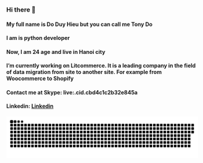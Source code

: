 ### Hi there 👋

<!--
**ntvanank1250/ntvanank1250** is a ✨ _special_ ✨ repository because its `README.md` (this file) appears on your GitHub profile.

Here are some ideas to get you started:

- 🔭 I’m currently working on ...
- 🌱 I’m currently learning ...
- 👯 I’m looking to collaborate on ...
- 🤔 I’m looking for help with ...
- 💬 Ask me about ...
- 📫 How to reach me: ...
- 😄 :)  Pronouns: ...
- ⚡ Fun fact: ...
-->

#### My full name is Do Duy Hieu but you can call me Tony Do
#### I am is python developer
#### Now, I am 24 age and live in Hanoi city
#### I’m currently working on Litcommerce. It is a leading company in the field of data migration from site to another site. For example from Woocommerce to Shopify
#### Contact me at Skype: live:.cid.cbd4c1c2b32e845a
#### Linkedin:  [Linkedin](https://www.linkedin.com/in/%C4%91%E1%BB%97-duy-hi%E1%BB%87u-604615181/)

![snake](https://github.com/ntvanank1250/ntvanank1250/blob/main/images/github-snake.svg)

